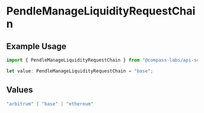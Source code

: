 # PendleManageLiquidityRequestChain

## Example Usage

```typescript
import { PendleManageLiquidityRequestChain } from "@compass-labs/api-sdk/models/components";

let value: PendleManageLiquidityRequestChain = "base";
```

## Values

```typescript
"arbitrum" | "base" | "ethereum"
```